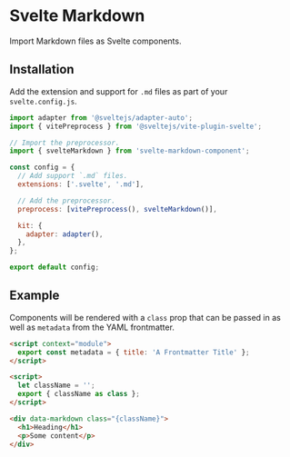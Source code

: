 # Svelte Markdown

Import Markdown files as Svelte components.

## Installation

Add the extension and support for `.md` files as part of your `svelte.config.js`.

```js
import adapter from '@sveltejs/adapter-auto';
import { vitePreprocess } from '@sveltejs/vite-plugin-svelte';

// Import the preprocessor.
import { svelteMarkdown } from 'svelte-markdown-component';

const config = {
  // Add support `.md` files.
  extensions: ['.svelte', '.md'],

  // Add the preprocessor.
  preprocess: [vitePreprocess(), svelteMarkdown()],

  kit: {
    adapter: adapter(),
  },
};

export default config;
```

## Example

Components will be rendered with a `class` prop that can be passed in as well as `metadata` from the YAML frontmatter.

```html
<script context="module">
  export const metadata = { title: 'A Frontmatter Title' };
</script>

<script>
  let className = '';
  export { className as class };
</script>

<div data-markdown class="{className}">
  <h1>Heading</h1>
  <p>Some content</p>
</div>
```
